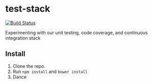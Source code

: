 test-stack
==========

[![Build Status](https://travis-ci.org/omnibus-app/test-stack.svg?branch=master)](https://travis-ci.org/omnibus-app/test-stack)

Experimenting with our unit testing, code coverage, and continuous integration stack

## Install

1. Clone the repo.
2. Run `npm install` and `bower install`
3. Dance
